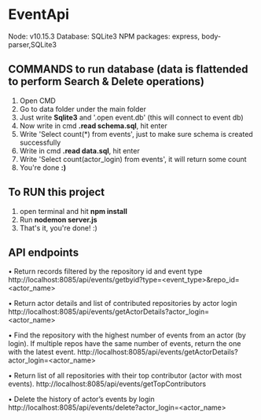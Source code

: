 # EventApi

Node: v10.15.3
Database: SQLite3
NPM packages: express, body-parser,SQLite3

## COMMANDS to run database (data is flattended to perform Search & Delete operations)
1. Open CMD
2. Go to data folder under the main folder
3. Just write **Sqlite3** and '.open event.db' (this will connect to event db)
4. Now write in cmd **.read schema.sql**, hit enter
5. Write 'Select count(*) from events', just to make sure schema is created successfully
6. Write in cmd **.read data.sql**, hit enter
7. Write 'Select count(actor_login) from events', it will return some count
8. You're done **:)**

## To RUN this project
1. open terminal and hit **npm install**
2. Run **nodemon server.js** 
3. That's it, you're done! :)

## API endpoints
•	Return records filtered by the repository id and event type
   http://localhost:8085/api/events/getbyid?type=<event_type>&repo_id=<actor_name>

• Return actor details and list of contributed repositories by actor login
   http://localhost:8085/api/events/getActorDetails?actor_login=<actor_name>
   
•	Find the repository with the highest number of events from an actor (by login). If multiple repos have the same number of events, return the one with the latest event.
   http://localhost:8085/api/events/getActorDetails?actor_login=<actor_name>
   
•	Return list of all repositories with their top contributor (actor with most events).
   http://localhost:8085/api/events/getTopContributors
   
•	Delete the history of actor’s events by login
   http://localhost:8085/api/events/delete?actor_login=<actor_name>
